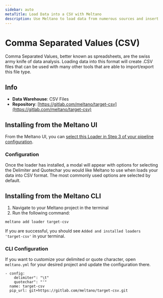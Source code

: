 ```yaml
---
sidebar: auto
metaTitle: Load Data into a CSV with Meltano
description: Use Meltano to load data from numerous sources and insert it into a CSV for easy analysis.
---
```


# Comma Separated Values (CSV)

Comma Separated Values, better known as spreadsheets, are the swiss army knife of data analysis. Loading data into this format will create .CSV files that can be used with many other tools that are able to import/export this file type.

## Info

- **Data Warehouse**: CSV Files
- **Repository**: [https://gitlab.com/meltano/target-csv](https://gitlab.com/meltano/target-csv)

## Installing from the Meltano UI

From the Meltano UI, you can [select this Loader in Step 3 of your pipeline configuration](http://localhost:5000/pipelines/loaders).

### Configuration

Once the loader has installed, a modal will appear with options for selecting the Delimiter and Quotechar you would like Meltano to use when loads your data into CSV format. The most commonly used options are selected by default.

## Installing from the Meltano CLI

1. Navigate to your Meltano project in the terminal
2. Run the following command:

```shell
meltano add loader target-csv
```

If you are successful, you should see `Added and installed loaders 'target-csv'` in your terminal.

### CLI Configuration

If you want to customize your delimited or quote character, open `meltano.yml` for your desired project and update the configuration there.

```yaml{1-3}
- config:
    delimiter": "\t"
    quotechar": "'"
  name: target-csv
  pip_url: git+https://gitlab.com/meltano/target-csv.git
```
